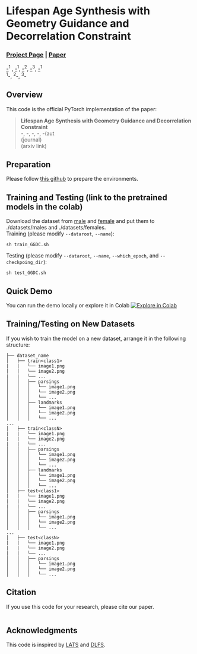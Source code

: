 # Lifespan Age Synthesis with Geometry Guidance and Decorrelation Constraint
### [Project Page]() | [Paper]()

[-]()<sup>1</sup> ,
[-]()<sup>1</sup>,
[-]()<sup>2</sup>,
[-]()<sup>3</sup>,
[-]()<sup>1</sup><br>
<sup>1</sup>-, <sup>2</sup>-, <sup>3</sup>-

<div align="center">

</div>

## Overview
This code is the official PyTorch implementation of the paper:
> **Lifespan Age Synthesis with Geometry Guidance and Decorrelation Constraint**<br>
> -, -, -, -, -(aut<br>
> (journal)<br>
> (arxiv link)

## Preparation

Please follow [this github](https://github.com/royorel/Lifespan_Age_Transformation_Synthesis) to prepare the environments.

## Training and Testing (link to the pretrained models in the colab)
Download the dataset from [male](https://drive.google.com/file/d/1WxN-5t7osm1pfMTPNG5dFw8ngUUii1J6/view?usp=sharing) and [female](https://drive.google.com/file/d/1QlK-ad3RcgHr5kx0mygXDNwz3EFV6bfG/view?usp=sharing) and put them to ./datasets/males and ./datasets/females.<br>
Training (please modify `--dataroot`, `--name`):
```
sh train_GGDC.sh
```
Testing (please modify `--dataroot`, `--name`, `--which_epoch`, and `--checkpoing_dir`):
```
sh test_GGDC.sh
```

## Quick Demo
You can run the demo locally or explore it in Colab [![Explore in Colab](https://colab.research.google.com/assets/colab-badge.svg)](https://colab.research.google.com/drive/1yoHVIQ0uxR-6CT0fgS5qXjL3tFQLQnQP#scrollTo=54Zc2zVvJ_Zn)<br>

## Training/Testing on New Datasets
If you wish to train the model on a new dataset, arrange it in the following structure:
```                                                                                           
├── dataset_name                                                                                                                                                                                                       
│   ├── train<class1> 
|   |   └── image1.png
|   |   └── image2.png
|   |   └── ...                                                                                                
│   │   ├── parsings
│   │   │   └── image1.png
│   │   │   └── image2.png
│   │   │   └── ...         
│   │   ├── landmarks
│   │   │   └── image1.png
│   │   │   └── image2.png
│   │   │   └── ...                                                                                                                          
...
│   ├── train<classN> 
|   |   └── image1.png
|   |   └── image2.png
|   |   └── ...                                                                                                
│   │   ├── parsings
│   │   │   └── image1.png
│   │   │   └── image2.png
│   │   │   └── ... 
│   │   ├── landmarks
│   │   │   └── image1.png
│   │   │   └── image2.png
│   │   │   └── ...   
│   ├── test<class1> 
|   |   └── image1.png
|   |   └── image2.png
|   |   └── ...                                                                                                
│   │   ├── parsings
│   │   │   └── image1.png
│   │   │   └── image2.png
│   │   │   └── ...                                                                                                                             
...
│   ├── test<classN> 
|   |   └── image1.png
|   |   └── image2.png
|   |   └── ...                                                                                                
│   │   ├── parsings
│   │   │   └── image1.png
│   │   │   └── image2.png
│   │   │   └── ... 
``` 

## Citation
If you use this code for your research, please cite our paper.
```
```

## Acknowledgments
This code is inspired by [LATS](https://github.com/royorel/Lifespan_Age_Transformation_Synthesis) and [DLFS](https://github.com/SenHe/DLFS).

